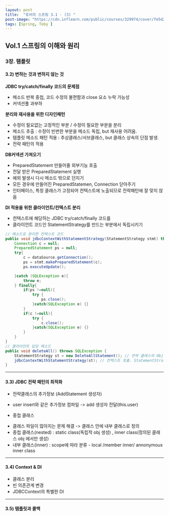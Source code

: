 ```yaml
---
layout: post
title:  "토비의 스프링 3.1 - (3) "
post-image: "https://cdn.inflearn.com/public/courses/329974/cover/fe5d2e63-04c3-472e-9bd5-9b26857629a8/329974-eng.png"
tags: [Spring, Toby ]
---
```


## Vol.1 스프링의 이해와 원리
### 3장. 템플릿 

   
#### 3.2) 변하는 것과 변하지 않는 것

**JDBC try/catch/finally 코드의 문제점**
- 메소드 반복 중첩, 코드 수정의 불편함과 close 요소 누락 가능성
- 커넥션풀 과부하

**분리와 재사용을 위한 디자인패턴**
- 수정이 필요없는 고정적인 부분 / 수정이 필요한 부분을 분리
- 메소드 추출 : 수정이 빈번한 부분을 메소드 독립, but 재사용 어려움.
- 템플릿 메소드 패턴 적용 : 추상클래스/서브클래스, but 클래스 상속의 단점 발생.
- 전략 패턴의 적용

**DB커넥션 가져오기**
+ PreparedStatement 만들어줄 외부기능 호출
+ 전달 받은 PreparedStatement 실행
+ 예외 발생시 다시 메소드 밖으로 던지기
+ 모든 경우에 만들어진 PreparedStatemen, Connection 닫아주기
+ 인터페이스, 특정 클래스가 고정되어 컨텍스트에 노출되므로 전략패턴에 잘 맞지 않음   

**DI 적용을 위한 클라이언트/컨텍스트 분리**
- 컨텍스트에 해당하는 JDBC try/catch/finally 코드를 
- 클라이언트 코드인 StatementStrategy를 만드는 부분에서 독립시키기      

```java
// 메소드로 분리한 컨텍스트 코드
public void jdbcContextWithStatementStrategy(StatementStrategy stmt) throws SQLException {
    Connection c = null;                
    PreparedStatement ps = null;
    try{
        c = dataSource.getConnection();
        ps = stmt.makePreparedStatement(c);
        ps.executeUpdate();

    }catch (SQLException e){
        throw e;
    } finally{
        if(ps !=null){
            try {
                ps.close();
            }catch(SQLException e) {}
        }
        if(c !=null){
            try {
                c.close();
            }catch(SQLException e) {} 
        }
    }
}   
// 클라이언트 담당 메소드
public void deleteAll() throws SQLException {
    StatementStrategy st = new DeleteAllStatement(); // 전략 클래스의 Obj 생성
    jdbcContextWithStatementStrategy(st); // 컨텍스트 호출. StatementStrategy 전달
}
```    
  
- - -

#### 3.3) JDBC 전략 패턴의 최적화

* 전략클래스의 추가정보 (AddStatement 생성자)
- user insert와 같은 추가정보 컴파일 -> add 생성자 전달(this.user)
* 중첩 클래스
- 클래스 파일이 많아지는 문제 해결 -> 클래스 안에 내부 클래스로 정의
- 중첩 클래스(nested) : static class(독립적 obj 생성) , inner class(정의된 클래스 obj 에서만 생성)
- 내부 클래스(inner) : scope에 따라 분류 - local /member inner/ annonymous inner class
   
- - -

#### 3.4) Context & DI

* 클래스 분리
* 빈 의존관계 변경
* JDBCContext의 특별한 DI

- - -

#### 3.5) 템플릿과 콜백


   
